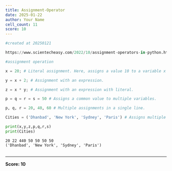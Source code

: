 ```yaml
---
title: Assignment-Operator
date: 2025-01-22
author: Your Name
cell_count: 11
score: 10
---
```


```python
#created at 20250121
```


```python
https://www.scientecheasy.com/2022/10/assignment-operators-in-python.html/
```


```python
#assignment operation
```


```python
x = 20; # Literal assignment. Here, assigns a value 10 to a variable x by = operator.

```


```python
y = x + 2; # Assignment with an expression.

```


```python
z = x * y; # Assignment with an expression with literal.


```


```python
p = q = r = s = 50 # Assigns a common value to multiple variables.

```


```python
p, q, r = 20, 40, 60 # Multiple assignments in a single line.

```


```python
Cities = ('Dhanbad', 'New York', 'Sydney', 'Paris') # Assigns multiple values in a sequence.

```


```python
print(x,y,z,p,q,r,s)
print(Cities)
```

    20 22 440 50 50 50 50
    ('Dhanbad', 'New York', 'Sydney', 'Paris')



```python

```


---
**Score: 10**